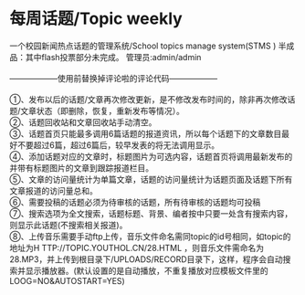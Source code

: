 每周话题/Topic weekly
=============

一个校园新闻热点话题的管理系统/School topics manage system(STMS )
半成品：其中flash投票部分未完成。
管理员:admin/admin
<br/>
<br/>
——————使用前替换掉评论啦的评论代码——————<br/>
<br/>
①、发布以后的话题/文章再次修改更新，是不修改发布时间的，除非再次修改话题/文章状态（即删除，恢复，重新发布等情况）。<br/>
②、话题回收站和文章回收站手动清空。<br/>
③、话题首页只能最多调用6篇话题的报道资讯，所以每个话题下的文章数目最好不要超过6篇，超过6篇后，较早发表的将无法调用显示。<br/>
④、添加话题对应的文章时，标题图片为可选内容，话题首页将调用最新发布的并带有标题图片的文章到跟踪报道栏目。<br/>
⑤、文章的访问量统计为单篇文章，话题的访问量统计为话题页面及话题下所有文章报道的访问量总和。<br/>
⑥、需要投稿的话题必须为待审核的话题，所有待审核的话题均可投稿<br/>
⑦、搜索选项为全文搜索，话题标题、背景、编者按中只要一处含有搜索内容，则显示此话题(不搜索相关报道)。<br/>
⑧、上传音乐需要手动ftp上传，音乐文件命名需同topic的id号相同，如topic的地址为H TTP://TOPIC.YOUTHOL.CN/28.HTML ，则音乐文件需命名为28.MP3，并上传到根目录下/UPLOADS/RECORD目录下，这样，程序会自动搜索并显示播放器。(默认设置的是自动播放，不重复播放对应模板文件里的LOOG=NO&AMP;AUTOSTART=YES)